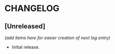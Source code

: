 # CHANGELOG

## [Unreleased]

_(add items here for easier creation of next log entry)_

- Initial release.
